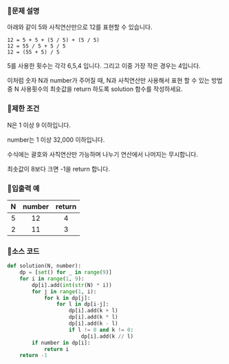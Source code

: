 ### 📌문제 설명

아래와 같이 5와 사칙연산만으로 12를 표현할 수 있습니다.

```
12 = 5 + 5 + (5 / 5) + (5 / 5)
12 = 55 / 5 + 5 / 5
12 = (55 + 5) / 5
```

5를 사용한 횟수는 각각 6,5,4 입니다. 그리고 이중 가장 작은 경우는 4입니다.

이처럼 숫자 N과 number가 주어질 때, N과 사칙연산만 사용해서 표현 할 수 있는 방법 중 N 사용횟수의 최솟값을 return 하도록 solution 함수를 작성하세요.

### 📌제한 조건

N은 1 이상 9 이하입니다.

number는 1 이상 32,000 이하입니다.

수식에는 괄호와 사칙연산만 가능하며 나누기 연산에서 나머지는 무시합니다.

최솟값이 8보다 크면 -1을 return 합니다.

### 📌입출력 예

|N|number|return|
|:-----:|:-----:|:-----:|
|5|12|4|
|2|11|3|

### 📌소스 코드

```python
def solution(N, number):
    dp = [set() for _ in range(9)]
    for i in range(1, 9):
        dp[i].add(int(str(N) * i))
        for j in range(1, i):
            for k in dp[j]:
                for l in dp[i-j]:
                    dp[i].add(k + l)
                    dp[i].add(k * l)
                    dp[i].add(k - l)
                    if l != 0 and k != 0:
                        dp[i].add(k // l)
        if number in dp[i]:
            return i
    return -1  
```
